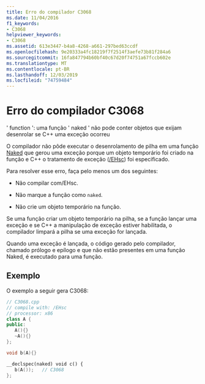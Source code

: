 ```yaml
---
title: Erro do compilador C3068
ms.date: 11/04/2016
f1_keywords:
- C3068
helpviewer_keywords:
- C3068
ms.assetid: 613e3447-b4a8-4268-a661-297bed63ccdf
ms.openlocfilehash: 9e20333a4fc18219f7f2514f3aefe73b81f284a6
ms.sourcegitcommit: 16fa847794b60bf40c67d20f74751a67fccb602e
ms.translationtype: MT
ms.contentlocale: pt-BR
ms.lasthandoff: 12/03/2019
ms.locfileid: "74759484"
---
```

# <a name="compiler-error-c3068"></a>Erro do compilador C3068

' function ': uma função ' naked ' não pode conter objetos que exijam desenrolar se C++ uma exceção ocorreu

O compilador não pôde executar o desenrolamento de pilha em uma função [Naked](../../cpp/naked-cpp.md) que gerou uma exceção porque um objeto temporário foi criado na função e C++ o tratamento de exceção ([/EHsc](../../build/reference/eh-exception-handling-model.md)) foi especificado.

Para resolver esse erro, faça pelo menos um dos seguintes:

- Não compilar com/EHsc.

- Não marque a função como `naked`.

- Não crie um objeto temporário na função.

Se uma função criar um objeto temporário na pilha, se a função lançar uma exceção e se C++ a manipulação de exceção estiver habilitada, o compilador limpará a pilha se uma exceção for lançada.

Quando uma exceção é lançada, o código gerado pelo compilador, chamado prólogo e epílogo e que não estão presentes em uma função Naked, é executado para uma função.

## <a name="example"></a>Exemplo

O exemplo a seguir gera C3068:

```cpp
// C3068.cpp
// compile with: /EHsc
// processor: x86
class A {
public:
   A(){}
   ~A(){}
};

void b(A){}

__declspec(naked) void c() {
   b(A());   // C3068
};
```
